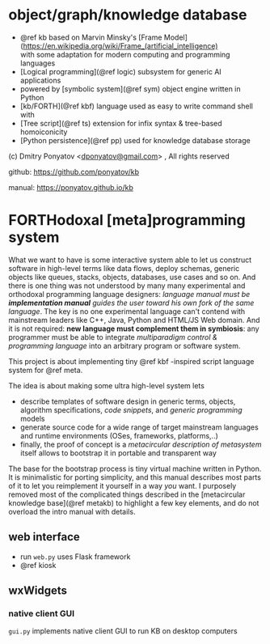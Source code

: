 # 
# object/graph/knowledge database

* @ref kb based on Marvin Minsky's
[Frame Model](https://en.wikipedia.org/wiki/Frame_(artificial_intelligence)
<br>with some adaptation for modern computing and programming languages
* [Logical programming](@ref logic) subsystem for generic AI applications
* powered by [symbolic system](@ref sym) object engine written in Python
* [kb/FORTH](@ref kbf) language used as easy to write command shell with
* [Tree script](@ref ts) extension for infix syntax & tree-based homoiconicity
* [Python persistence](@ref pp) used for knowledge database storage 

(c) Dmitry Ponyatov <<dponyatov@gmail.com>> , All rights reserved

github: https://github.com/ponyatov/kb

manual: https://ponyatov.github.io/kb

# FORTHodoxal [meta]programming system

What we want to have is some interactive system able to let us
construct software in high-level terms like data flows, deploy schemas, 
generic objects like queues, stacks, objects, databases, use cases and so on.
And there is one thing was not understood by many many experimental and 
orthodoxal programming language designers: _language manual must be 
**implementation manual** guides the user toward his own fork of 
the same language_. The key is no one experimental language can't contend 
with mainstream leaders like C++, Java, Python and HTML/JS Web domain. 
And it is not required: **new language must complement them in symbiosis**:
any programmer must be able to integrate *multiparadigm control & programming
language* into an arbitrary program or software system.

This project is about implementing tiny @ref kbf -inspired script language 
system for @ref meta.

The idea is about making some ultra high-level system lets 
* describe templates of software design in generic terms, objects, 
algorithm specifications, *code snippets*, and *generic programming* models
* generate source code for a wide range of target mainstream languages 
and runtime environments (OSes, frameworks, platforms,..)
* finally, the proof of concept is a _metacircular description of metasystem_ 
itself allows to bootstrap it in portable and transparent way

The base for the bootstrap process is tiny virtual machine written in Python. 
It is minimalistic for porting simplicity, and this manual describes 
most parts of it to let you reimplement it yourself in a way *you* want.
I purposely removed most of the complicated things described in the 
[metacircular knowledge base](@ref metakb) to highlight a few key elements, 
and do not overload the intro manual with details.

## web interface

* run `web.py` uses Flask framework
* @ref kiosk

## wxWidgets
### native client GUI

`gui.py` implements native client GUI to run KB on desktop computers
